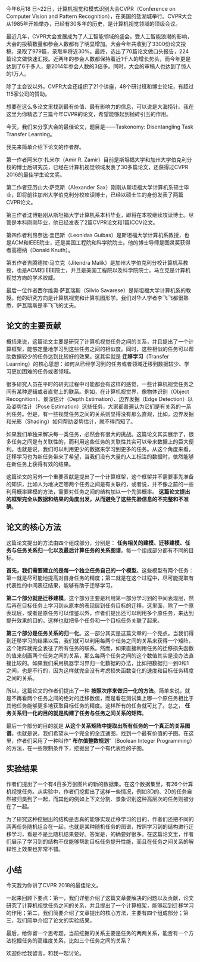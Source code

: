 今年6月18 日~22日，计算机视觉和模式识别大会CVPR（Conference on Computer Vision and Pattern Recognition），在美国的盐湖城举行。CVPR大会从1985年开始举办，已经有30多年的历史，是计算机视觉领域的顶级会议。

最近几年，CVPR大会发展成为了人工智能领域的盛会。受人工智能浪潮的影响，大会的投稿数量和参会人数都有了明显增加。大会今年共收到了3300份论文投稿，录取了979篇，录取率将近30%。最终，选出了70篇论文做口头报告，224篇论文做快速汇报。近两年的参会人数都保持着近1千人的增长势头，而今年更是达到了6千多人，是2014年参会人数的3倍多。同时，大会的审稿人也达到了惊人的1万人。

除了主会议以外，CVPR大会还组织了21个讲座，48个研讨班和博士论坛，有超过115家公司的赞助。

想要在这么多论文里找到最有价值、最有影响力的信息，可以说是大海捞针。我在这里为你精选了三篇今年CVPR的论文，希望能够起到抛砖引玉的作用。

今天，我们来分享大会的最佳论文，题目是——Taskonomy: Disentangling Task Transfer Learning。

我先来简单介绍下论文的作者群。

第一作者阿米尔·扎米尔（Amir R. Zamir）目前是斯坦福大学和加州大学伯克利分校的博士后研究员，已经在计算机视觉领域发表了30多篇论文，还获得过CVPR 2016的最佳学生论文奖。

第二作者亚历山大·萨克斯（Alexander Sax）刚刚从斯坦福大学计算机系硕士毕业，即将前往加州大学伯克利分校攻读博士，已经以硕士生的身份发表了两篇CVPR论文。

第三作者沈博魁刚从斯坦福大学计算机系本科毕业，即将在本校继续攻读博士。尽管是本科刚刚毕业，他已经发表了2篇CVPR论文和1篇ICCV论文。

第四作者利昂奈达·圭巴斯（Leonidas Guibas）是斯坦福大学计算机系教授，也是ACM和IEEE院士，还是美国工程院和科学院院士。他的博士导师是图灵奖获得者高德纳（Donald Knuth）。

第五作者吉腾德拉·马立克（Jitendra Malik）是加州大学伯克利分校计算机系教授，也是ACM和IEEE院士，并且是美国工程院以及科学院院士。马立克是计算机视觉方向的学术权威。

最后一位作者西尔维奥·萨瓦瑞斯（Silvio Savarese）是斯坦福大学计算机系的教授。他的研究方向是计算机视觉和计算机图形学。我们对华人学者李飞飞都很熟悉，萨瓦瑞斯是李飞飞的丈夫。

## 论文的主要贡献

概括来说，这篇论文主要是研究了计算机视觉任务之间的关系，并且提出了一个计算框架，能够定量地学习到这些任务之间的相似度。同时，这些相似的任务可以帮助数据较少的任务达到比较好的效果。这其实就是 **迁移学习**（Transfer Learning）的核心思想：如何从已经学习到的任务或者领域迁移到数据较少、学习更加困难的任务或者领域。

很多研究人员在平时的研究过程中可能都会有这样的感觉，一些计算机视觉任务之间有某种逻辑或者直觉上的联系。例如，在计算机视觉界，像物体识别（Object Recognition）、景深估计（Depth Estimation）、边界发掘（Edge Detection）以及姿势估计（Pose Estimation）这些任务，大家都普遍认为它们是有关系的一系列任务。但是，有一些视觉任务之间的关系则显得没有那么直观，比如，边界发掘和光影（Shading）如何帮助姿势估计，就不得而知了。

如果我们单独来解决每一类任务，必然会有很大的挑战。这篇论文其实展示了，很多任务之间是有关联性的，而利用这些任务的关联性其实可以带来数据上的巨大便利。也就是说，我们可以利用更少的数据来学习到更多的任务。从这个角度来看，迁移学习也为新任务带来了希望，当我们没有大量的人工标注的数据时，依然能够在新任务上获得有效的结果。

这篇论文的另外一个重要贡献是提出了一个计算框架，这个框架并不需要事先准备的知识，比如人为地决定哪两个任务之间是有关联的，或者说，并不像之前的一些利用概率建模的方法，需要对任务之间的结构加以一个先验概率。 **这篇论文提出的框架完全从数据和结果的角度出发，从而避免了这些先验信息的不完整和不准确**。

## 论文的核心方法

这篇论文提出的方法由四个组成部分，分别是： **任务相关的建模、迁移建模、任务与任务关系归一化以及最后计算任务的关系图谱**。每一个组成部分都有不同的目标。

**首先，我们需要建立的是每一个独立任务自己的一个模型**。这些模型有两个任务：第一就是尽可能地提高对自身任务的精度；第二就是在这个过程中，尽可能提取有代表性的中间表征结果，能够有助于迁移学习。

**第二个部分就是迁移建模**。这个部分主要是利用第一部分学习到的中间表现层，然后再在目标任务上学习到从原本的表现层到任务目标的迁移。这里面，除了一个原表现层，或者是原任务可以借鉴以外，作者们提出还可以利用多个原任务，来达到提升效果的目的。这样也就把多个任务和一个目标任务关联了起来。

**第三个部分是任务关系的归一化**。这一部分其实是这篇文章的一个亮点。当我们得到迁移学习的结果以后，我们就可以利用每两个任务之间的关系来获得一个矩阵，这个矩阵就完全表征了所有任务的联系。然而，如果直接利用任务的迁移损失函数的值来刻画两个任务之间的关系，那么每两个任务之间的这个数值其实是没办法直接比较的。如果我们采用机器学习界归一化数据的办法，比如把数据归一到0和1之间，也是不行的，因为这样就完全没有考虑损失函数变化的速度和目标任务精度之间的关系。

所以，这篇论文的作者们提出了一种 **按照次序来做归一化的方法**。简单来说，就是不再看两个任务之间的绝对的迁移数值，而是看在测试集上哪一个原任务相比于其他任务能够更多地获取目标任务的精度。这样所有的任务就可比了。总之， **任务关系归一化的目的就是构建了任务与任务之间关系的矩阵**。

最后一个部分的目的就是 **从这个关系矩阵中提取出所有任务的一个真正的关系图谱**。也就是说，我们希望从一个完全的全连通图，找到一个最有价值的子图。在这里，作者们采用了一种叫作“ **布尔值整数规划**”（Boolean Integer Programming）的方法，在一些限制条件下，挖掘出了一个有代表性的子图。

## 实验结果

作者们提出了一个有4百多万张图片的新的数据集。在这个数据集里，有26个计算机视觉任务。从实验中，作者们挖掘出了这样一些情况，例如3D的、2D的任务自然被归类到了一起，而其他的例如上下文分割、景象识别这种高层次的任务则被分在了一起。

为了研究这种挖掘出的结构是否真的能够实现迁移学习的目的，作者们还把不同的两两任务随机组合在一起，也就是某种随机任务的图谱，按照学习到的结构进行迁移学习，看是不是比随机结果要好。答案是，的确要好很多。在这篇论文里，作者们展示了学习到的结构不仅能够帮助目标任务提升性能，而且在任务之间关系的解释性上效果也非常不错。

## 小结

今天我为你讲了CVPR 2018的最佳论文。

一起来回顾下要点：第一，我们详细介绍了这篇文章要解决的问题以及贡献，论文研究了计算机视觉任务之间的关系，并且提出了一个计算框架，能够起到迁移学习的作用；第二，我们简要介绍了文章提出的核心方法，主要有四个组成部分；第三，我们简单介绍了论文的实验结果。

最后，给你留一个思考题，当前挖掘的关系主要是任务的两两关系，能否有一个方法挖掘任务的高维度关系，比如三个任务之间的关系？

欢迎你给我留言，和我一起讨论。